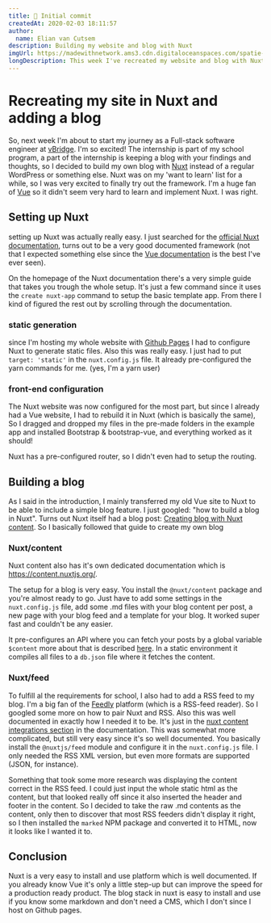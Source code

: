 ```yaml
---
title: 🎉 Initial commit
createdAt: 2020-02-03 18:11:57
author:
  name: Elian van Cutsem
description: Building my website and blog with Nuxt
imgUrl: https://madewithnetwork.ams3.cdn.digitaloceanspaces.com/spatie-space-production/3075/nuxtjs-2.jpg
longDescription: This week I've recreated my website and blog with Nuxt and Bootstrap, in this post I describe how it all came together.
---
```


# Recreating my site in Nuxt and adding a blog

So, next week I'm about to start my journey as a Full-stack software engineer at [vBridge](<https://www.vbridge.eu>). I'm so excited! The internship is part of my school program, a part of the internship is keeping a blog with your findings and thoughts, so I decided to build my own blog with [Nuxt](<https://www.nuxtjs.org>) instead of a regular WordPress or something else. Nuxt was on my 'want to learn' list for a while, so I was very excited to finally try out the framework. I'm a huge fan of [Vue](<https://www.vuejs.org>) so it didn't seem very hard to learn and implement Nuxt. I was right.

## Setting up Nuxt

setting up Nuxt was actually really easy. I just searched for the [official Nuxt documentation](<https://nuxtjs.org/docs/2.x/get-started/installation>), turns out to be a very good documented framework (not that I expected something else since the [Vue documentation](<https://v3.vuejs.org/guide>) is the best I've ever seen).

On the homepage of the Nuxt documentation there's a very simple guide that takes you trough the whole setup. It's just a few command since it uses the `create nuxt-app` command to setup the basic template app. From there I kind of figured the rest out by scrolling through the documentation.

### static generation

since I'm hosting my whole website with [Github Pages](<https://pages.github.com/>) I had to configure Nuxt to generate static files. Also this was really easy. I just had to put `target: 'static'` in the `nuxt.config.js` file. It already pre-configured the yarn commands for me. (yes, I'm a yarn user)

### front-end configuration

The Nuxt website was now configured for the most part, but since I already had a Vue website, I had to rebuild it in Nuxt (which is basically the same), So I dragged and dropped my files in the pre-made folders in the example app and installed Bootstrap & bootstrap-vue, and everything worked as it should!

Nuxt has a pre-configured router, so I didn't even had to setup the routing.

## Building a blog

As I said in the introduction, I mainly transferred my old Vue site to Nuxt to be able to include a simple blog feature. I just googled: "how to build a blog in Nuxt". Turns out Nuxt itself had a blog post: [Creating blog with Nuxt content](<https://nuxtjs.org/blog/creating-blog-with-nuxt-content>). So I basically followed that guide to create my own blog

### Nuxt/content

Nuxt content also has it's own dedicated documentation which is https://content.nuxtjs.org/.

The setup for a blog is very easy. You install the `@nuxt/content` package and you're almost ready to go. Just have to add some settings in the `nuxt.config.js` file, add some .md files with your blog content per post, a new page with your blog feed and a template for your blog. It worked super fast and couldn't be any easier.

It pre-configures an API where you can fetch your posts by a global variable `$content` more about that is described [here](<https://content.nuxtjs.org/fetching>). In a static environment it compiles all files to a `db.json` file where it fetches the content.

### Nuxt/feed

To fulfill al the requirements for school, I also had to add a RSS feed to my blog. I'm a big fan of the [Feedly](<https://feedly.com/>) platform (which is a RSS-feed reader). So I googled some more on how to pair Nuxt and RSS. Also this was well documented in exactly how I needed it to be. It's just in the [nuxt content integrations section](<https://content.nuxtjs.org/integrations#nuxtjsfeed>) in the documentation. This was somewhat more complicated, but still very easy since it's so well documented. You basically install the `@nuxtjs/feed` module and configure it in the `nuxt.config.js` file. I only needed the RSS XML version, but even more formats are supported (JSON, for instance).

Something that took some more research was displaying the content correct in the RSS feed. I could just input the whole static html as the content, but that looked really off since it also inserted the header and footer in the content. So I decided to take the raw .md contents as the content, only then to discover that most RSS feeders didn't display it right, so I then installed the `marked` NPM package and converted it to HTML, now it looks like I wanted it to.

## Conclusion

Nuxt is a very easy to install and use platform which is well documented. If you already know Vue it's only a little step-up but can improve the speed for a production ready product. The blog stack in nuxt is easy to install and use if you know some markdown and don't need a CMS, which I don't since I host on Github pages.
